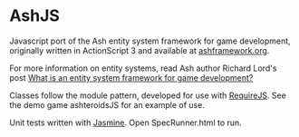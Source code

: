 # AshJS

Javascript port of the Ash entity system framework for game development, originally written in ActionScript 3 and available at [ashframework.org](http://www.ashframework.org/). 

For more information on entity systems, read Ash author Richard Lord's post [What is an entity system framework for game development?](http://www.richardlord.net/blog/what-is-an-entity-framework)

Classes follow the module pattern, developed for use with [RequireJS](http://requirejs.org/). See the demo game ashteroidsJS for an example of use.

Unit tests written with [Jasmine](http://jasmine.github.io/). Open SpecRunner.html to run.